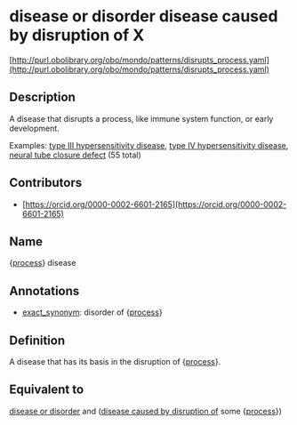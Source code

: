 # disease or disorder disease caused by disruption of X 

[http://purl.obolibrary.org/obo/mondo/patterns/disrupts_process.yaml](http://purl.obolibrary.org/obo/mondo/patterns/disrupts_process.yaml)
## Description 

A disease that disrupts a process, like immune system function, or early development.

Examples: [type III hypersensitivity disease](http://purl.obolibrary.org/obo/MONDO_0007004), [type IV hypersensitivity disease](http://purl.obolibrary.org/obo/MONDO_0002459), [neural tube closure defect](http://purl.obolibrary.org/obo/MONDO_0017059) (55 total)
## Contributors 
* [https://orcid.org/0000-0002-6601-2165](https://orcid.org/0000-0002-6601-2165) 
## Name 

{[process](http://www.w3.org/2002/07/owl#Thing)} disease

## Annotations 

* [exact_synonym](http://www.geneontology.org/formats/oboInOwl#hasExactSynonym): disorder of {[process](http://www.w3.org/2002/07/owl#Thing)}

## Definition 

A disease that has its basis in the disruption of {[process](http://www.w3.org/2002/07/owl#Thing)}.

## Equivalent to 

[disease or disorder](http://purl.obolibrary.org/obo/MONDO_0000001) and ([disease caused by disruption of](http://purl.obolibrary.org/obo/RO_0004021) some {[process](http://www.w3.org/2002/07/owl#Thing)})

